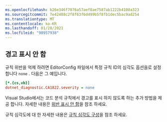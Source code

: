 ```yaml
---
ms.openlocfilehash: b26e346f7076a57aef8ae7587ab1222b4100a323
ms.sourcegitcommit: 7e42488c2f8f63f6d499b5f8fb1dec5bac9ad254
ms.translationtype: MT
ms.contentlocale: ko-KR
ms.lasthandoff: 01/28/2021
ms.locfileid: "98957938"
---
```

## <a name="suppress-a-warning"></a>경고 표시 안 함

규칙 위반을 억제 하려면 EditorConfig 파일에서 특정 규칙 ID의 심각도 옵션을로 설정 합니다 `none` . 다음은 그 예입니다. 

```ini
[*.{cs,vb}]
dotnet_diagnostic.CA1822.severity = none
```

Visual Studio에서는 코드 분석 규칙에서 경고를 표시 하지 않도록 하는 추가 방법을 제공 합니다. 자세한 내용은 [위반 표시 안 함](/visualstudio/code-quality/use-roslyn-analyzers#suppress-violations)을 참조 하세요.

규칙 심각도에 대 한 자세한 내용은 [규칙 심각도 구성](~/docs/fundamentals/code-analysis/configuration-options.md#severity-level)을 참조 하세요.
